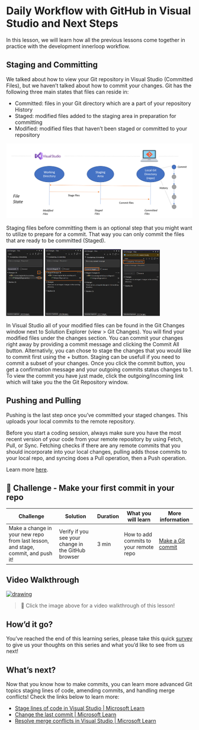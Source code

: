 ﻿# Daily Workflow with GitHub in Visual Studio and Next Steps 
In this lesson, we will learn how all the previous lessons come together in practice with the development innerloop workflow.

## Staging and Committing 
We talked about how to view your Git repository in Visual Studio (Committed Files), but we haven’t talked about how to commit your changes. Git has the following three main states that files can reside in:
*	Committed: files in your Git directory which are a part of your repository History
*	Staged: modified files added to the staging area in preparation for committing
*	Modified: modified files that haven’t been staged or committed to your repository

![Git states: modified, staged, committed](images/git-states.png)

Staging files before committing them is an optional step that you might want to utilize to prepare for a commit. That way you can only commit the files that are ready to be committed (Staged).

<div>
<img src="images/git-changes-modified.png" alt="Git Changes - modified" width="20%"/>
<img src="images/git-changes-staged.png" alt="Git Changes - staged" width="20%"/>
<img src="images/git-changes-commit-message.png" alt="Git Changes - commit message" width="20%"/>
<img src="images/git-changes-committed.png" alt="Git Changes - committed" width="20%"/>
</div>    

In Visual Studio all of your modified files can be found in the Git Changes window next to Solution Explorer (view > Git Changes). You will find your modified files under the changes section. You can commit your changes right away by providing a commit message and clicking the Commit All button. Alternativly, you can chose to stage the changes that you would like to commit first using the + button. Staging can be usefull if you need to commit a subset of your changes. Once you click the commit button, you get a confirmation message and your outgoing commits status changes to 1. To view the commit you have just made, click the outgoing/incoming link which will take you the the Git Repository window. 

## Pushing and Pulling
Pushing is the last step once you’ve committed your staged changes. This uploads your local commits to the remote repository.

Before you start a coding session, always make sure you have the most recent version of your code from your remote repository by using Fetch, Pull, or Sync. Fetching checks if there are any remote commits that you should incorporate into your local changes, pulling adds those commits to your local repo, and syncing does a Pull operation, then a Push operation.

Learn more [here](https://aka.ms/vsgitlearn-1-git-fetch).

## 🚨 Challenge - Make your first commit in your repo

| Challenge  | Solution   | Duration   | What you will learn | More information |
| ------------------------------- | ------------------------------- | ----------- |  -------------------------------------- | --------------- |
| Make a change in your new repo from last lesson, and stage, commit, and push it!	| Verify if you see your change in the GitHub  browser| 3 min |  How to add commits to your remote repo | [Make a Git commit](https://aka.ms/vsgitlearn-1-make-commit) |

## Video Walkthrough
[<img src="images/Title Card - Daily Workflow with GitHub in Visual Studio.png" alt="drawing" width="700"/>](https://youtu.be/VlgDIqrAkGA "Daily Workflow with GitHub in Visual Studio")
> 🎥 Click the image above for a video walkthrough of this lesson!

## How’d it go?
You’ve reached the end of this learning series, please take this quick [survey](https://aka.ms/vsgitlearn-1-survey) to give us your thoughts on this series and what you’d like to see from us next!

## What’s next?
Now that you know how to make commits, you can learn more advanced Git topics staging lines of code,  amending commits, and handling merge conflicts! Check the links below to learn more:
*	[Stage lines of code in Visual Studio | Microsoft Learn](https://aka.ms/vsgitlearn-1-line-stage)
*	[Change the last commit | Microsoft Learn](https://aka.ms/vsgitlearn-1-amend)
*	[Resolve merge conflicts in Visual Studio | Microsoft Learn](https://aka.ms/vsgitlearn-1-resolve-conflicts)
